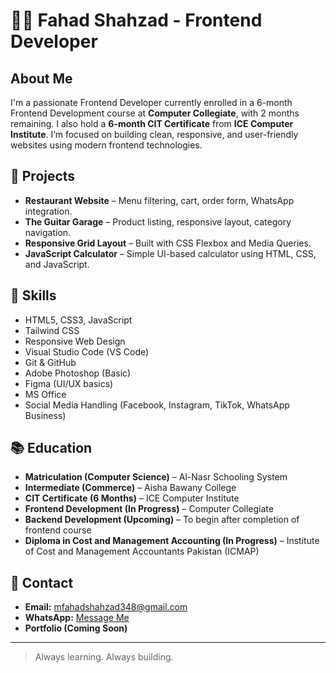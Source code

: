 # 👨‍💻 Fahad Shahzad - Frontend Developer

## About Me
I'm a passionate Frontend Developer currently enrolled in a 6-month Frontend Development course at **Computer Collegiate**, with 2 months remaining. I also hold a **6-month CIT Certificate** from **ICE Computer Institute**. I’m focused on building clean, responsive, and user-friendly websites using modern frontend technologies.

## 💼 Projects
- **Restaurant Website** – Menu filtering, cart, order form, WhatsApp integration.
- **The Guitar Garage** – Product listing, responsive layout, category navigation.
- **Responsive Grid Layout** – Built with CSS Flexbox and Media Queries.
- **JavaScript Calculator** – Simple UI-based calculator using HTML, CSS, and JavaScript.

## 📠 Skills
- HTML5, CSS3, JavaScript
- Tailwind CSS
- Responsive Web Design
- Visual Studio Code (VS Code)
- Git & GitHub
- Adobe Photoshop (Basic)
- Figma (UI/UX basics)
- MS Office
- Social Media Handling (Facebook, Instagram, TikTok, WhatsApp Business)

## 📚 Education
- **Matriculation (Computer Science)** – Al-Nasr Schooling System
- **Intermediate (Commerce)** – Aisha Bawany College
- **CIT Certificate (6 Months)** – ICE Computer Institute
- **Frontend Development (In Progress)** – Computer Collegiate
- **Backend Development (Upcoming)** – To begin after completion of frontend course
- **Diploma in Cost and Management Accounting (In Progress)** – Institute of Cost and Management Accountants Pakistan (ICMAP)

## 📣 Contact
- **Email:** [mfahadshahzad348@gmail.com](mailto:mfahadshahzad348@gmail.com)
- **WhatsApp:** [Message Me](https://wa.me/923300247295)
- **Portfolio (Coming Soon)**

---
> Always learning. Always building.
